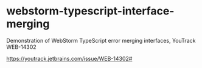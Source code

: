 # webstorm-typescript-interface-merging
Demonstration of WebStorm TypeScript error merging interfaces, YouTrack WEB-14302

https://youtrack.jetbrains.com/issue/WEB-14302#
